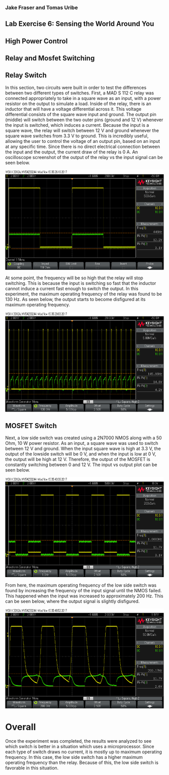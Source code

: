 ### Jake Fraser and Tomas Uribe

## Lab Exercise 6: Sensing the World Around You
## High Power Control
## Relay and Mosfet Switching

## Relay Switch
In this section, two circuits were built in order to test the differences between two different types of switches. First, a MAD S 112 C relay was connected
appropriately to take in a square wave as an input, with a power resistor on the output to simulate a load.
Inside of the relay, there is an inductor that will have a voltage differential across it. This voltage differential consists of the square wave input and ground. 
The output pin (middle) will switch between the two outer pins (ground and 12 V) whenever the input is switched, which induces a current. 
Because the input is a square wave, the relay will switch between 12 V and ground whenever the square wave switches from 3.3 V to ground. This is incredibly useful, 
allowing the user to control the voltage of an output pin, based on an input at any specific time. Since there is no direct electrical connection between the input and the output,
 the current draw of the relay is 0 A. An oscilloscope screenshot of the output of the relay vs the input signal can be seen below.

![alt text](https://github.com/tomasu10/Embedded-Projects/blob/master/IntrotoEmbedded-Lab6/High%20Power%20Control/scope_1.png)

At some point, the frequency will be so high that the relay will stop switching. This is because the input is switching so fast that 
the inductor cannot induce a current fast enough to switch the output. In this experiment, the maximum operating frequency of the relay was found to be 130 Hz. As seen below,
the output starts to become disfigured at its maximum operating frequency. 

![alt text](https://github.com/tomasu10/Embedded-Projects/blob/master/IntrotoEmbedded-Lab6/High%20Power%20Control/scope_2.png)

## MOSFET Switch
Next, a low side switch was created using a 2N7000 NMOS along with a 50 Ohm, 10 W power resistor. As an input, a square wave was 
used to switch between 12 V and ground. When the input square wave is high at 3.3 V, the output of the lowside switch will be 0 V, and when 
the input is low at 0 V, the output will be high at 12 V. Therefore, the output of the MOSFET is constantly switching between 0 and 12 V. 
The input vs output plot can be seen below.

![alt text](https://github.com/tomasu10/Embedded-Projects/blob/master/IntrotoEmbedded-Lab6/High%20Power%20Control/scope_3.png)

From here, the maximum operating frequency of the low side switch was found by increasing the frequency of the input signal until 
the NMOS failed. This happened when the input was increased to approximately 200 Hz. This can be seen below, where the output signal is slightly disfigured. 

![alt text](https://github.com/tomasu10/Embedded-Projects/blob/master/IntrotoEmbedded-Lab6/High%20Power%20Control/scope_4.png)

# Overall
Once the experiment was completed, the results were analyzed to see which switch is better in a situation which uses a microprocessor. 
 Since each type of switch draws no current, it is mostly up to maximum operating frequency. In this case, the low side switch has a higher maximum 
 operating frequency than the relay. Because of this, the low side switch is favorable in this situation.  
